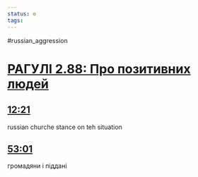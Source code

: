 ```yaml
---
status: ⚙️
tags:
---
```

#russian_aggression 

<!-- Generated by <a href="https://www.yinote.co/#installation">YiNote</a> -->

# [РАГУЛІ 2.88: Про позитивних людей](https://www.youtube.com/watch?v=VEpJe8iXqF4)

## [12:21](https://www.youtube.com/watch?v=VEpJe8iXqF4&t=741)

russian churche stance on teh situation

## [53:01](https://www.youtube.com/watch?v=VEpJe8iXqF4&t=3181)

громадяни і піддані

